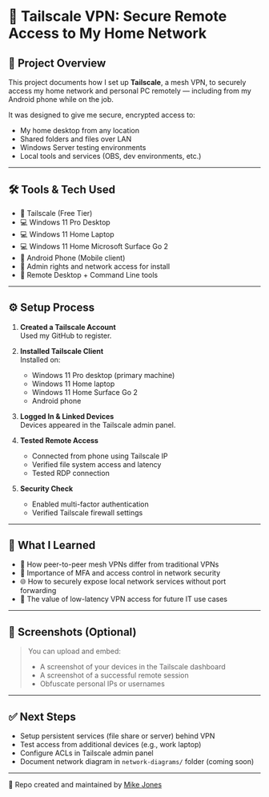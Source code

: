 # 🔐 Tailscale VPN: Secure Remote Access to My Home Network

## 📌 Project Overview

This project documents how I set up **Tailscale**, a mesh VPN, to securely access my home network and personal PC remotely — including from my Android phone while on the job.

It was designed to give me secure, encrypted access to:
- My home desktop from any location
- Shared folders and files over LAN
- Windows Server testing environments
- Local tools and services (OBS, dev environments, etc.)

---

## 🛠️ Tools & Tech Used

- 🧠 Tailscale (Free Tier)
- 💻 Windows 11 Pro Desktop
- 💻 Windows 11 Home Laptop
- 💻 Windows 11 Home Microsoft Surface Go 2
- 📱 Android Phone (Mobile client)
- 🧰 Admin rights and network access for install
- 🔧 Remote Desktop + Command Line tools

---

## ⚙️ Setup Process

1. **Created a Tailscale Account**  
   Used my GitHub to register.

2. **Installed Tailscale Client**  
   Installed on:
   - Windows 11 Pro desktop (primary machine)
   - Windows 11 Home laptop
   - Windows 11 Home Surface Go 2
   - Android phone

3. **Logged In & Linked Devices**  
   Devices appeared in the Tailscale admin panel.

4. **Tested Remote Access**  
   - Connected from phone using Tailscale IP
   - Verified file system access and latency
   - Tested RDP connection

5. **Security Check**  
   - Enabled multi-factor authentication
   - Verified Tailscale firewall settings

---

## 🧠 What I Learned

- 🔄 How peer-to-peer mesh VPNs differ from traditional VPNs
- 🔑 Importance of MFA and access control in network security
- 🌐 How to securely expose local network services without port forwarding
- 📶 The value of low-latency VPN access for future IT use cases

---

## 📸 Screenshots (Optional)

> You can upload and embed:
> - A screenshot of your devices in the Tailscale dashboard  
> - A screenshot of a successful remote session  
> - Obfuscate personal IPs or usernames

---

## ✅ Next Steps

- Setup persistent services (file share or server) behind VPN
- Test access from additional devices (e.g., work laptop)
- Configure ACLs in Tailscale admin panel
- Document network diagram in `network-diagrams/` folder (coming soon)

---

📁 Repo created and maintained by [Mike Jones](https://github.com/mike-jones-dev)



